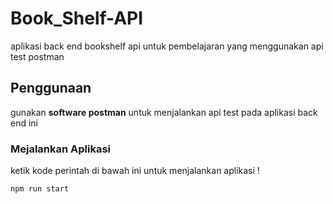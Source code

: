# Book_Shelf-API
aplikasi back end bookshelf api untuk pembelajaran yang menggunakan api test postman

## Penggunaan
gunakan **software postman** untuk menjalankan api test pada aplikasi back end ini

### Mejalankan Aplikasi
ketik kode perintah di bawah ini untuk menjalankan aplikasi !
```bash
npm run start
```
